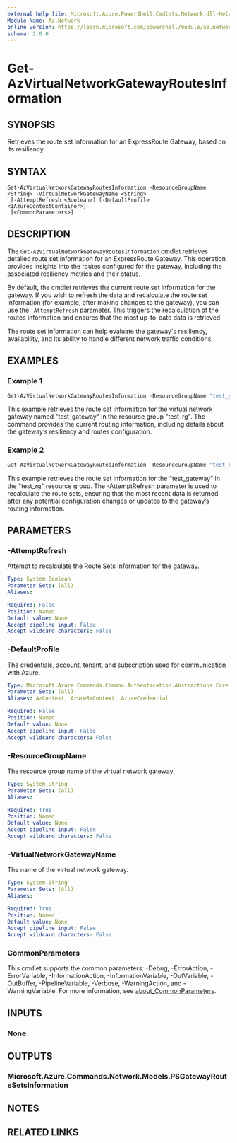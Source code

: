 ```yaml
---
external help file: Microsoft.Azure.PowerShell.Cmdlets.Network.dll-Help.xml
Module Name: Az.Network
online version: https://learn.microsoft.com/powershell/module/az.network/get-azvirtualnetworkgatewayroutesinformation
schema: 2.0.0
---
```


# Get-AzVirtualNetworkGatewayRoutesInformation

## SYNOPSIS
Retrieves the route set information for an ExpressRoute Gateway, based on its resiliency.

## SYNTAX

```
Get-AzVirtualNetworkGatewayRoutesInformation -ResourceGroupName <String> -VirtualNetworkGatewayName <String>
 [-AttemptRefresh <Boolean>] [-DefaultProfile <IAzureContextContainer>]
 [<CommonParameters>]
```

## DESCRIPTION
The `Get-AzVirtualNetworkGatewayRoutesInformation` cmdlet retrieves detailed route set information for an ExpressRoute Gateway. This operation provides insights into the routes configured for the gateway, including the associated resiliency metrics and their status.

By default, the cmdlet retrieves the current route set information for the gateway. If you wish to refresh the data and recalculate the route set information (for example, after making changes to the gateway), you can use the `-AttemptRefresh` parameter. This triggers the recalculation of the routes information and ensures that the most up-to-date data is retrieved.

The route set information can help evaluate the gateway's resiliency, availability, and its ability to handle different network traffic conditions.

## EXAMPLES

### Example 1
```powershell
Get-AzVirtualNetworkGatewayRoutesInformation -ResourceGroupName "test_rg" -VirtualNetworkGatewayName "test_gateway"
```

This example retrieves the route set information for the virtual network gateway named "test_gateway" in the resource group "test_rg". The command provides the current routing information, including details about the gateway’s resiliency and routes configuration.

### Example 2
```powershell
Get-AzVirtualNetworkGatewayRoutesInformation -ResourceGroupName "test_rg" -VirtualNetworkGatewayName "test_gateway" -AttemptRefresh $true
```

This example retrieves the route set information for the "test_gateway" in the "test_rg" resource group. The -AttemptRefresh parameter is used to recalculate the route sets, ensuring that the most recent data is returned after any potential configuration changes or updates to the gateway’s routing information.

## PARAMETERS

### -AttemptRefresh
Attempt to recalculate the Route Sets Information for the gateway.

```yaml
Type: System.Boolean
Parameter Sets: (All)
Aliases:

Required: False
Position: Named
Default value: None
Accept pipeline input: False
Accept wildcard characters: False
```

### -DefaultProfile
The credentials, account, tenant, and subscription used for communication with Azure.

```yaml
Type: Microsoft.Azure.Commands.Common.Authentication.Abstractions.Core.IAzureContextContainer
Parameter Sets: (All)
Aliases: AzContext, AzureRmContext, AzureCredential

Required: False
Position: Named
Default value: None
Accept pipeline input: False
Accept wildcard characters: False
```

### -ResourceGroupName
The resource group name of the virtual network gateway.

```yaml
Type: System.String
Parameter Sets: (All)
Aliases:

Required: True
Position: Named
Default value: None
Accept pipeline input: False
Accept wildcard characters: False
```

### -VirtualNetworkGatewayName
The name of the virtual network gateway.

```yaml
Type: System.String
Parameter Sets: (All)
Aliases:

Required: True
Position: Named
Default value: None
Accept pipeline input: False
Accept wildcard characters: False
```

### CommonParameters
This cmdlet supports the common parameters: -Debug, -ErrorAction, -ErrorVariable, -InformationAction, -InformationVariable, -OutVariable, -OutBuffer, -PipelineVariable, -Verbose, -WarningAction, and -WarningVariable. For more information, see [about_CommonParameters](http://go.microsoft.com/fwlink/?LinkID=113216).

## INPUTS

### None

## OUTPUTS

### Microsoft.Azure.Commands.Network.Models.PSGatewayRouteSetsInformation

## NOTES

## RELATED LINKS
